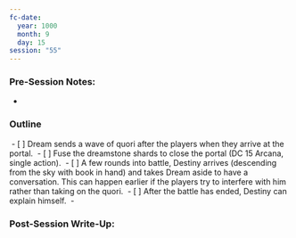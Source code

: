 ```yaml
---
fc-date:
  year: 1000
  month: 9
  day: 15
session: "55"
---
```


### Pre-Session Notes:
* 


### Outline
 - [ ] Dream sends a wave of quori after the players when they arrive at the portal.
 - [ ] Fuse the dreamstone shards to close the portal (DC 15 Arcana, single action).
 - [ ] A few rounds into battle, Destiny arrives (descending from the sky with book in hand) and takes Dream aside to have a conversation. This can happen earlier if the players try to interfere with him rather than taking on the quori.
 - [ ] After the battle has ended, Destiny can explain himself.
 - 


### Post-Session Write-Up:
